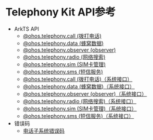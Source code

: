# Telephony Kit API参考 

- ArkTS API 
  - [@ohos.telephony.call (拨打电话)](reference/apis/js-apis-call.md)
  - [@ohos.telephony.data (蜂窝数据)](reference/apis/js-apis-telephony-data.md)
  - [@ohos.telephony.observer (observer)](reference/apis/js-apis-observer.md)
  - [@ohos.telephony.radio (网络搜索)](reference/apis/js-apis-radio.md)
  - [@ohos.telephony.sim (SIM卡管理)](reference/apis/js-apis-sim.md)
  - [@ohos.telephony.sms (短信服务)](reference/apis/js-apis-sms.md)
  - [@ohos.telephony.call (拨打电话)（系统接口）](reference/apis/js-apis-call.md)
  - [@ohos.telephony.data (蜂窝数据)（系统接口）](reference/apis/js-apis-telephony-data-sys.md)
  - [@ohos.telephony.observer (observer)（系统接口）](reference/apis/js-apis-observer-sys.md)
  - [@ohos.telephony.radio (网络搜索)（系统接口）](reference/apis/js-apis-radio-sys.md)
  - [@ohos.telephony.sim (SIM卡管理)（系统接口）](reference/apis/js-apis-sim-sys.md)
  - [@ohos.telephony.sms (短信服务)（系统接口）](reference/apis/js-apis-sms-sys.md)
- 错误码
  - [电话子系统错误码](errorcode-telephony.md)
